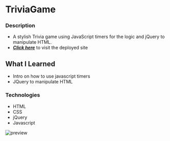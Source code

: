 # TriviaGame

### Description

- A stylish Trivia game using JavaScript timers for the logic and jQuery to manipulate HTML.
- _**[Click here](https://xtrachase.github.io/TriviaGame/)**_ to visit the deployed site

## What I Learned

- Intro on how to use javascript timers
- JQuery to manipulate HTML

### Technologies

- HTML
- CSS
- jQuery
- Javascript

![preview](./preview.gif)
